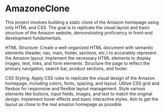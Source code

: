 # AmazoneClone
This project involves building a static clone of the Amazon homepage using only HTML and CSS. The goal is to replicate the visual layout and basic structure of the Amazon website, demonstrating proficiency in front-end development fundamentals.

HTML Structure:
Create a well-organized HTML document with semantic elements (header, nav, main, footer, sections, etc.) to accurately represent the Amazon layout.
Implement the necessary HTML elements to display images, text, links, and form elements.
Structure the page to reflect the primary navigation, search bar, product sections, and footer.

CSS Styling:
Apply CSS rules to replicate the visual design of the Amazon homepage, including colors, fonts, spacing, and layout.
Utilize CSS grid and flexbox for responsive and flexible layout management.
Style various elements like buttons, input fields, images, and text to match the original design.
Implement hover effects and basic interactive styles.
Aim to get the layout as close to the real amazon homepage as possible.

